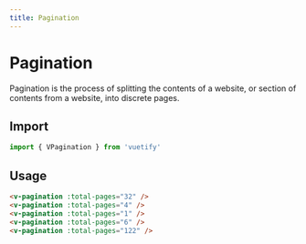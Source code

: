 ```yaml
---
title: Pagination
---
```


# Pagination

Pagination is the process of splitting the contents of a website, or section of contents from a website, into discrete pages.

## Import

```javascript
import { VPagination } from 'vuetify'
```

## Usage

<WrapView vertical>
  <v-pagination :total-pages="32" />
  <v-pagination :total-pages="4" />
  <v-pagination :total-pages="1" />
  <v-pagination :total-pages="6" />
  <v-pagination :total-pages="122" />
</WrapView>

```html
<v-pagination :total-pages="32" />
<v-pagination :total-pages="4" />
<v-pagination :total-pages="1" />
<v-pagination :total-pages="6" />
<v-pagination :total-pages="122" />
```
